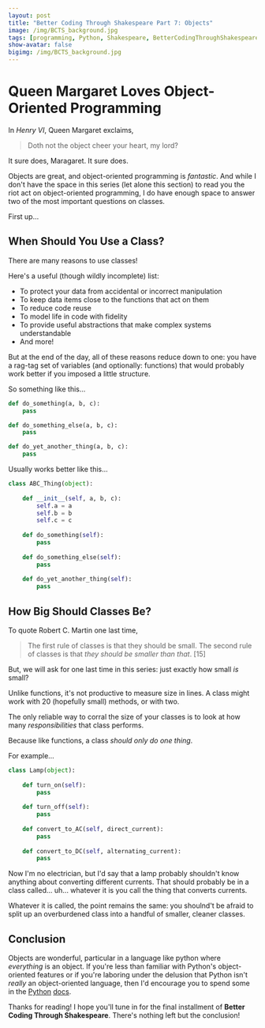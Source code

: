```yaml
---
layout: post
title: "Better Coding Through Shakespeare Part 7: Objects"
image: /img/BCTS_background.jpg
tags: [programming, Python, Shakespeare, BetterCodingThroughShakespeare]
show-avatar: false
bigimg: /img/BCTS_background.jpg
---
```


# Queen Margaret Loves Object-Oriented Programming

In *Henry VI*, Queen Margaret exclaims,

> Doth not the object cheer your heart, my lord?

It sure does, Maragaret. It sure does. 

Objects are great, and object-oriented programming is *fantastic*. And while I don't have the space in this series 
(let alone this section) to read you the riot act on object-oriented programming,
I do have enough space to answer two of the most important questions on classes.

First up...

## When Should You Use a Class?

There are many reasons to use classes!

Here's a useful (though wildly incomplete) list:
- To protect your data from accidental or incorrect manipulation
- To keep data items close to the functions that act on them
- To reduce code reuse
- To model life in code with fidelity
- To provide useful abstractions that make complex systems understandable
- And more!

But at the end of the day, all of these reasons reduce down to one: you have a rag-tag set of variables
(and optionally: functions) that would probably work better if you imposed a little structure. 

So something like this...


```python
def do_something(a, b, c):
    pass

def do_something_else(a, b, c):
    pass

def do_yet_another_thing(a, b, c):
    pass
```

Usually works better like this...


```python
class ABC_Thing(object):
    
    def __init__(self, a, b, c):
        self.a = a
        self.b = b
        self.c = c
        
    def do_something(self):
        pass
    
    def do_something_else(self):
        pass
    
    def do_yet_another_thing(self):
        pass
```

## How Big Should Classes Be?

To quote Robert C. Martin one last time,

>The first rule of classes is that they should be small. The second rule of classes is that *they
should be smaller than that*. [15]

But, we will ask for one last time in this series: just exactly how small *is* small?

Unlike functions, it's not productive to measure size in lines. A class might work with 20 (hopefully small) methods, or with two.

The only reliable way to corral the size of your classes is to look at how many *responsibilities* that class performs. 

Because like functions, a class *should only do one thing*.

For example...


```python
class Lamp(object):
    
    def turn_on(self):
        pass
    
    def turn_off(self):
        pass
    
    def convert_to_AC(self, direct_current):
        pass
    
    def convert_to_DC(self, alternating_current):
        pass
```

Now I'm no electrician, but I'd say that a lamp probably shouldn't know anything about converting different currents. That should probably be in a class called... uh... whatever it is you call the thing that converts currents.

Whatever it is called, the point remains the same: you shoulnd't be afraid to split up an overburdened class into a handful of smaller, cleaner classes.

## Conclusion

Objects are wonderful, particular in a language like python where *everything* is an object. 
If you're less than familiar with Python's object-oriented features or if you're laboring under the delusion
that Python isn't *really* an object-oriented language, then I'd encourage you to spend some in the [Python]("https://docs.python.org/3/reference/datamodel.html")
[docs]("https://docs.python.org/3/tutorial/classes.html").

Thanks for reading! I hope you'll tune in for the final installment of **Better Coding Through Shakespeare**. There's nothing left but the conclusion!

